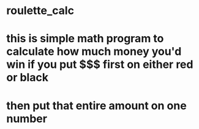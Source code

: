 # roulette_calc
# this is simple math program to calculate how much money you'd win if you put $$$ first on either red or black
# then put that entire amount on one number
